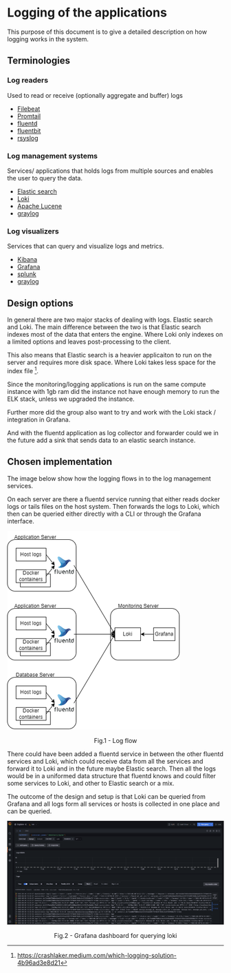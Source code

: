 # Logging of the applications

This purpose of this document is to give a detailed description on how logging works in the system.

## Terminologies

### Log readers

Used to read or receive (optionally aggregate and buffer) logs

- [Filebeat](https://www.elastic.co/beats/filebeat)
- [Promtail](https://grafana.com/docs/loki/latest/clients/promtail/)
- [fluentd](https://www.fluentd.org/)
- [fluentbit](https://fluentbit.io/)
- [rsyslog](https://www.rsyslog.com/)

### Log management systems

Services/ applications that holds logs from multiple sources and enables the user to query the data.

- [Elastic search](https://www.elastic.co/)
- [Loki](https://grafana.com/oss/loki/)
- [Apache Lucene](https://lucene.apache.org/)
- [graylog](https://www.graylog.org/)

### Log visualizers

Services that can query and visualize logs and metrics.

- [Kibana](https://www.elastic.co/kibana/)
- [Grafana](https://grafana.com/)
- [splunk](https://www.splunk.com/)
- [graylog](https://www.graylog.org/)


## Design options

In general there are two major stacks of dealing with logs. Elastic search and Loki. 
The main difference between the two is that Elastic search indexes most of the data that enters the engine. 
Where Loki only indexes on a limited options and leaves post-processing to the client.

This also means that Elastic search is a heavier applicaiton to run on the server and requires more disk space.
Where Loki takes less space for the index file [^1]. 

[^1]: https://crashlaker.medium.com/which-logging-solution-4b96ad3e8d21

Since the monitoring/logging applications is run on the same compute instance with 1gb ram did the instance not have 
enough memory to run the ELK stack, unless we upgraded the instance.

Further more did the group also want to try and work with the Loki stack / integration in Grafana. 

And with the fluentd application as log collector and forwarder could we in the future 
add a sink that sends data to an elastic search instance.



## Chosen implementation

The image below show how the logging flows in to the log management services.

On each server are there a fluentd service running that either reads docker logs or tails files on the host system. 
Then forwards the logs to Loki, which then can be queried either directly with a CLI or through the Grafana interface. 


![](./LogFlow.png)
<p align = "center">
Fig.1 - Log flow
</p>

There could have been added a fluentd service in between the other fluentd services and Loki, which could receive
data from all the services and forward it to Loki and in the future maybe Elastic search. Then all the logs would be in
a uniformed data structure that fluentd knows and could filter some services to Loki, and other to 
Elastic search or a mix. 

The outcome of the design and setup is that Loki can be queried from Grafana and all logs form all services or hosts 
is collected in one place and can be queried.

![GrafanaLoki.png](./GrafanaLoki.png)
<p align = "center">
Fig.2 - Grafana dashboard for querying loki
</p>
